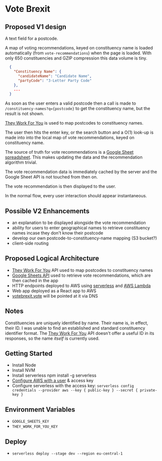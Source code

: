 <h1>Vote Brexit</h1>

<h2>Proposed V1 design</h2>

A text field for a postcode. 

A map of voting recommendations, keyed on constituency name is loaded automatically (from `vote-recommendations`) when the page is loaded. With only 650 constituencies and GZIP compression this data volume is tiny.

```json
  {
    "Constituency Name": { 
      "candidateName": "Candidate Name",
      "partyCode": "3-Letter Party Code"
    },
    ...
  }
```

As soon as the user enters a valid postcode then a call is made to `/constituency-names?q={postcode}` to get the constituency name, but the result is not shown.

[They Work For You][1] is used to map postcodes to constituency names.

The user then hits the enter key, or the search button and a O(1) look-up is made into into the local map of vote recommendations, keyed on constituency name.

The source of truth for vote recommendations is a [Google Sheet spreadsheet][2]. This makes updating the data and the recommendation algorithm trivial. 

The vote recommendation data is immediately cached by the server and the Google Sheet API is not touched from then on.

The vote recommendation is then displayed to the user.

In the normal flow, every user interaction should appear instantaneous.

<h2>Possible V2 Enhancements</h2>

 - an explanation to be displayed alongside the vote recommendation
 - ability for users to enter geographical names to retrieve constituency names incase they don't know their postcode
 - develop our own postcode-to-constituency-name mapping (S3 bucket?)
 - client-side routing

<h2>Proposed Logical Architecture</h2>

 - [They Work For You][1] API used to map postcodes to constituency names
 - [Google Sheets API][3] used to retrieve vote recommendations, which are then cached in the app 
 - HTTP endpoints deployed to AWS using [serverless][4] and [AWS Lambda][5]
 - Web app deployed as a React app to AWS
 - [votebrexit.vote][6] will be pointed at it via DNS

 <h2>Notes</h2>

 Constituencies are uniquely identified by name. Their name is, in effect, their ID. I was unable to find an established and standard constituency identifier format. The [They Work For You][1] API doesn't offer a useful ID in its responses, so the name <i>itself</i> is currently used.

<h2>Getting Started</h2>

 - Install Node
 - Install NVM
 - Install serverless npm install -g serverless
 - [Configure AWS with a user][7] & access key
 - Configure serverless with the access key: `serverless config credentials --provider aws --key { public-key } --secret { private-key }`

<h2>Environment Variables</h2>

 - `GOOGLE_SHEETS_KEY`
 - `THEY_WORK_FOR_YOU_KEY`

 <h2>Deploy</h2>

 - `serverless deploy --stage dev --region eu-central-1`

 [1]: https://www.theyworkforyou.com/api/docs/getConstituency
 [2]: https://docs.google.com/spreadsheets/d/1lyOFnh5TdSr1G4v2mvS6YYUdpM3kxEpoCDusQKXHFn0/edit#gid=0
 [3]: https://developers.google.com/sheets/api/reference/rest/v4/spreadsheets.values#resource-valuerange
 [4]: https://serverless.com
 [5]: https://aws.amazon.com/lambda/
 [6]: votebrexit.vote
 [7]: https://serverless.com/framework/docs/providers/aws/guide/credentials/